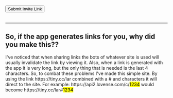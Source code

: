 <hr style='height:5px; visibility:hidden;' />
<button onclick="getInvite()">Submit Invite Link</button>
<p id='alert' style="color: #f00;"></p>
<hr style='height:5px; visibility:hidden;' />
<hr />
<h2>So, if the app generates links for you, why did you make this??</h2>
<p>I've noticed that when sharing links the bots of whatever site is used will usually invalidate the link by viewing it. Also, when a link is generated with the app it is very long, but the only thing that is needed is the last 4 characters. So, to combat these problems I've made this simple site. By using the link https://tiny.cc/lar combined with a # and characters it will direct to the site. For example: https://api2.lovense.com/c/<mark>1234</mark> would become https://tiny.cc/lar#<mark>1234</mark></p>
<script type="text/javascript">
	if(window.location.hash) {
		var key = window.location.hash.substr(1);
		if(key.length == 4) {window.location = 'https://api2.lovense.com/c/'+key;}
		else {document.getElementById("alert").innerHTML = "Please make sure the invite code is 4 characters.";}
	}
	function getInvite() {
		document.getElementById("alert").innerHTML = "";
		var invite = prompt("Please enter your 4 digit invite code:", "");
		if ((invite != null) && (invite.length == 4)) {
			window.location = 'https://api2.lovense.com/c/'+invite;
		}
		else if (invite == null) {}
		else {document.getElementById("alert").innerHTML = "Please make sure the invite code is 4 characters.";}
	}
</script>
<hr style='height:200px; visibility:hidden;' />